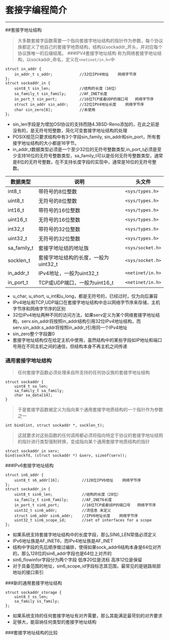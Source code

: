 # 套接字编程简介


----------
##套接字地址结构
> 大多数套接字函数需要一个指向套接字地址结构的指针作为参数，每个协议族都定义了他自己的套接字地质结构，结构以sockaddr_开头，并对应每个协议族唯一的后缀结尾。
###IPV4套接字地址结构
> 称为网络套接字地址结构，以sockaddr_命名，定义在```<netinet/in.h>```中
```
struct in_addr {
    in_addr_t s_addr;            //32位IPV4地址    网络字节序
};
struct sockaddr_in {
    uint8_t sin_len;             //结构的长度（16位）
    sa_family_t sin_family;      //AF_INET长度
    in_port_t sin_port;          //16位TCP或者UDP的端口号   网络字节序
    struct in_addr sin_addr;     //32位IPV4地址长度    网络字节序  
    char sin_zero[8];            //未使用
};
```
- sin_len字段是为增加OSI协议的支持而随4.3BSD-Reno添加的，在此之前是没有的，是无符号短整数，简化可变套接字地址结构的处理
- POSIX规范只要求结构中有3个字段sin_family, sin_addr和sin_port，所有套接字地址结构的大小都是16字节。
- in_addr_t数据类型必须是一个至少32位的无符号整数类型,in_port_t必须是至少支持16位的无符号整数类型，sa_family_t可以是任何无符号整数类型，通常是8位的无符号整数，在不支持长度字段的实现中，通常是16位的无符号整数。

| 数据类型  | 说明   | 头文件 |
| --------   | -----  | ----   |
|int8_t|带符号的8位整数|```<sys/types.h>```|
|uint8_t|无符号的8位整数|```<sys/types.h>```|
|int16_t|带符号的16位整数|```<sys/types.h>```|
|uint16_t|无符号的16位整数|```<sys/types.h>```|
|int32_t|带符号的32位整数|```<sys/types.h>```|
|uint32_t|无符号的32位整数|```<sys/types.h>```|
| sa_family_t   |套接字地址结的地址族 |```<sys/socket.h>```   |
|socklen_t|套接字地址结构的长度，一般为uint32_t|```<sys/socket.h>``` |
|in_addr_t|IPv4地址，一般为uint32_t|```<netinet/in.h>```|
|in_port_t|TCP或UDP端口，一般为uint16_t|```<netinet/in.h>```|

- u_char, u_short, u_int和u_long，都是无符号的，已经过时，仅为向后兼容
- IPv4地址和TCP,UDP端口在套接字地址结构中总以网络字节序来存储，主机字节序和网络字节序的区别
- 32位IPv4地址两种不同的访问方法，如果serv定义为某个网络套接字地址结构，serv.sin_addr将按照in_addr结构引用32位IPv4地址结构，而serv.sin_addr.s_addr将按照in_addr_t引用同一个IPv4地址
- sin_zero整个字段置0
- 套接字地址结构仅在给定主机中使用，虽然结构中的某些字段如IP地址和端口号用在不同主机之间的通信，但结构本身不再主机之间传递

### 通用套接字地址结构

> 任何套接字函数必须处理来自所支持的任何协议族的套接字地址结构

```
struct sockaddr {
    uint8_t sa_len;
    sa_family_t sa_family;
    char sa_data[14];
}
```

> 于是套接字函数被定义为指向某个通用套接字地质结构的一个指针作为参数之一

```int bind(int, struct sockaddr *, socklen_t);```

> 这就要求对这些函数的任何调用都必须将指向特定于协议的套接字地址结购的指针进行类型强制转换，变成指向某个通用套接字地质结构的指针

```
struct sockaddr_in serv;
bind(sockfd, (struct sockaddr *) &serv, sizeof(serv));
```

###IPv6套接字地址结构

```
struct in6_addr {
    uint8_t s6_addr[16];          //128位IPV6地址    网络字节序
};
struct sockaddr_in {
    uint8_t sin6_len;             //结构的长度（28位）
    sa_family_t sin6_family;      //AF_INET6长度
    in_port_t sin6_port;          //16位TCP或者UDP的端口号   网络字节序
    uint32_t sin6_addr;           //流信息 未定义
    struct in6_addr sin6_addr;    //IPV6地址长度    网络字节序
    uint32_t sin6_scope_id;       //set of interfaces for a scope
};

```
- 如果系统支持套接字地址结构中的长度字段，那么SIN6_LEN常值必须定义
- IPv6地址族是AF_INET6，而IPv4地址族是AF_INET
- 结构中字段的先后顺序做过编排，使得如果sock_addr6结构本身是64位对齐的，那么128位的sin6_addr字段也是64位上对齐的
- sin6_flowinfor字段分为两个字段
    低序20位是流标
    高序12位是保留
- 对于具备范围的地址，sin6_scope_id字段标志其范围，最常见的是链路局部地址的接口索引

###新的通用套接字地址结构

```
struct sockaddr_storage {
    uint8_t ss_len;
    sa_family ss_family;
};
```

- 如果系统支持的任何套接字地址有对齐需要，那么其能满足最苛刻的对齐要求
- 足够大，能容纳任何类型的套接字地址结构

###套接字地址结构的比较




